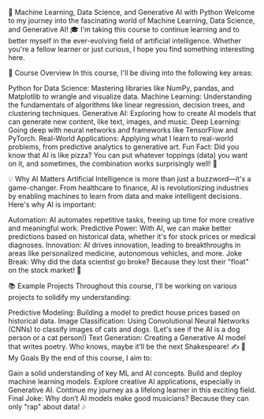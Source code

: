🧠 Machine Learning, Data Science, and Generative AI with Python
Welcome to my journey into the fascinating world of Machine Learning, Data Science, and Generative AI! 🎓 I'm taking this course to continue learning and to better myself in the ever-evolving field of artificial intelligence. Whether you're a fellow learner or just curious, I hope you find something interesting here.

🚀 Course Overview
In this course, I'll be diving into the following key areas:

Python for Data Science: Mastering libraries like NumPy, pandas, and Matplotlib to wrangle and visualize data.
Machine Learning: Understanding the fundamentals of algorithms like linear regression, decision trees, and clustering techniques.
Generative AI: Exploring how to create AI models that can generate new content, like text, images, and music.
Deep Learning: Going deep with neural networks and frameworks like TensorFlow and PyTorch.
Real-World Applications: Applying what I learn to real-world problems, from predictive analytics to generative art.
Fun Fact: Did you know that AI is like pizza? You can put whatever toppings (data) you want on it, and sometimes, the combination works surprisingly well! 🍕

💡 Why AI Matters
Artificial Intelligence is more than just a buzzword—it's a game-changer. From healthcare to finance, AI is revolutionizing industries by enabling machines to learn from data and make intelligent decisions. Here's why AI is important:

Automation: AI automates repetitive tasks, freeing up time for more creative and meaningful work.
Predictive Power: With AI, we can make better predictions based on historical data, whether it's for stock prices or medical diagnoses.
Innovation: AI drives innovation, leading to breakthroughs in areas like personalized medicine, autonomous vehicles, and more.
Joke Break: Why did the data scientist go broke? Because they lost their "float" on the stock market! 💸

📚 Example Projects
Throughout this course, I'll be working on various projects to solidify my understanding:

Predictive Modeling: Building a model to predict house prices based on historical data.
Image Classification: Using Convolutional Neural Networks (CNNs) to classify images of cats and dogs. (Let's see if the AI is a dog person or a cat person!)
Text Generation: Creating a Generative AI model that writes poetry. Who knows, maybe it’ll be the next Shakespeare! ✍️
🎯 My Goals
By the end of this course, I aim to:

Gain a solid understanding of key ML and AI concepts.
Build and deploy machine learning models.
Explore creative AI applications, especially in Generative AI.
Continue my journey as a lifelong learner in this exciting field.
Final Joke: Why don’t AI models make good musicians? Because they can only "rap" about data! 🎶